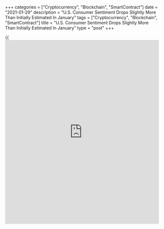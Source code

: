 +++
categories = ["Cryptocurrency", "Blockchain", "SmartContract"]
date = "2021-01-29"
description = "U.S. Consumer Sentiment Drops Slightly More Than Initially Estimated In January"
tags = ["Cryptocurrency", "Blockchain", "SmartContract"]
title = "U.S. Consumer Sentiment Drops Slightly More Than Initially Estimated In January"
type = "post"
+++

{{<iframe id="large-banner" src="https://www.bounty.group/#slide=18.0" width="100%" height="600" scrolling="no" style="border: 0px solid rgb(216, 221, 230); border-radius: 3px;">}}

Consumer sentiment in the U.S. decreased by slightly more than initially
estimated in the month of January, according to revised data released by
the University of Michigan on Friday.

The report said the consumer sentiment index for January was downwardly
revised to 79.0 from the preliminary reading of 79.2.

Economists had expected the consumer sentiment index to be unrevised
from the preliminary reading, which was still down from 80.7 in
December.

"The overall level of the Sentiment Index has shown only relatively
small variations since the pandemic started, averaging 81.5 in 2020,
marginally above January's 79.0," said Surveys of Consumers chief
economist Richard Curtin, who acknowledged levels are well below the
average of 97.0 from 2017 to 2019.

He added, "Importantly, the level of key confidence indicators remained
well above prior cyclical lows despite the sudden historic collapse in
economic activity."

Curtin credited mask wearing and social distancing, the quick
substitution of home for office work, and the prompt distribution of
generous federal benefits for the overall stability of consumer.

"Although the nation is still being ravished by the pandemic, and the
nation's cooperative reactions have been far from perfect, consumers
have helped to dissipate the potential for further harm," Curtin said.

He continued, "Despite continuing job and income disparities, as
precautionary motives begin to ease, accumulated savings will spark a
significant gain in spending in late 2021."

The report said the current economic conditions index fell to 86.7 in
January from 90.0 in December, while the index of consumer expectations
edged down to 74.0 from 74.6.

On the inflation front, one-year inflation expectations jumped to 3.0
percent in January from 2.5 percent in December and five-year inflation
expectations rose to 2.7 percent from 2.5 percent.

The Conference Board released a separate report on Tuesday showing an
unexpected improvement in U.S. consumer confidence in the month of
January, reflecting an increase in optimism about the short-term
economic outlook.

The Conference Board said its consumer confidence index climbed to 89.3
in January from a downwardly revised 87.1 in December.

The increase surprised economists, who had expected the index to edge
down to 88.5 from the 88.6 originally reported for the previous month.

"Consumers' appraisal of present-day conditions weakened further in
January, with COVID-19 still the major suppressor," said Lynn Franco,
Senior Director of Economic Indicators at the Conference Board.

She added, "Consumers' expectations for the [economy][1] and jobs,
however, advanced further, suggesting that consumers foresee conditions
improving in the not-too-distant future."

For comments and feedback [contact](https://www.playgroundfx.com/contact/): editorial@rtt[news](https://www.letsplayfx.com/blog/forex-news-website/).com

[Economic News][1]

 **What parts of the world are seeing the best (and worst) economic
performances lately? Click[here][2] to check out our [Econ Scorecard][2]
and find out! See up-to-the-moment [ranking](https://www.playgroundfx.com/blog/crypto-exchange-ranking/)s for the best and worst
performers in [GDP][3], [unemployment rate][4], [inflation][5] and much
more.**

   1. www.rtt[news](https://www.letsplayfx.com/blog/forex-news-website/).com/Content/EconomicNews.aspx
   2. www.rtt[news](https://www.letsplayfx.com/blog/forex-news-website/).com/economic-scorecard/world-rank/industrial-production/highest-performance.aspx
   3. www.rtt[news](https://www.letsplayfx.com/blog/forex-news-website/).com/economic-scorecard/world-rank/GDP/highest-performance.aspx
   4. www.rtt[news](https://www.letsplayfx.com/blog/forex-news-website/).com/economic-scorecard/world-rank/unemployment-rate/lowest-performance.aspx
   5. www.rtt[news](https://www.letsplayfx.com/blog/forex-news-website/).com/economic-scorecard/world-rank/CPI/highest-performance.aspx